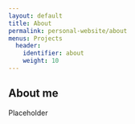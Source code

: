 ```yaml
---
layout: default
title: About
permalink: personal-website/about
menus: Projects
  header: 
    identifier: about
    weight: 10
---
```


## About me
Placeholder

